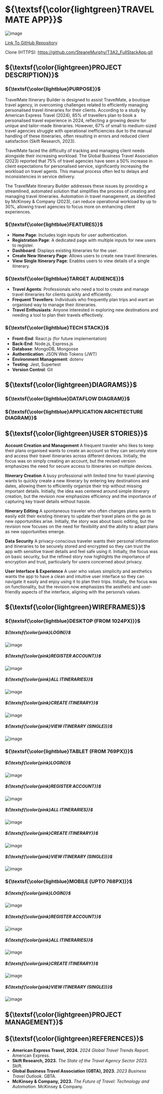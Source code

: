 # ${\textsf{\color{lightgreen}TRAVELMATE APP}}$

![image](./docs/Banner.jpg)

[Link To GitHub Repository](https://github.com/SteaneMurphy/T3A2_FullStackApp)

Clone (HTTPS): https://github.com/SteaneMurphy/T3A2_FullStackApp.git

## ${\textsf{\color{lightgreen}PROJECT DESCRIPTION}}$

### ${\textsf{\color{lightblue}PURPOSE}}$

TravelMate Itinerary Builder is designed to assist TravelMate, a boutique travel agency, in overcoming challenges related to efficiently managing personalised travel itineraries for their clients. According to a study by American Express Travel (2024), 85% of travellers plan to book a personalised travel experience in 2024, reflecting a growing desire for unique and tailor-made itineraries. However, 67% of small to medium-sized travel agencies struggle with operational inefficiencies due to the manual handling of these itineraries, often resulting in errors and reduced client satisfaction (Skift Research, 2023).

TravelMate faced the difficulty of tracking and managing client needs alongside their increasing workload. The Global Business Travel Association (2023) reported that 75% of travel agencies have seen a 50% increase in client expectations for personalised service, significantly increasing the workload on travel agents. This manual process often led to delays and inconsistencies in service delivery.

The TravelMate Itinerary Builder addresses these issues by providing a streamlined, automated solution that simplifies the process of creating and managing travel itineraries. Automation in travel management, as identified by McKinsey & Company (2023), can reduce operational workload by up to 30%, allowing travel agencies to focus more on enhancing client experiences.

### ${\textsf{\color{lightblue}FEATURES}}$

- **Home Page**: Includes login inputs for user authentication.
- **Registration Page**: A dedicated page with multiple inputs for new users to register.
- **Dashboard**: Displays existing itineraries for the user.
- **Create New Itinerary Page**: Allows users to create new travel itineraries.
- **View Single Itinerary Page**: Enables users to view details of a single itinerary.

### ${\textsf{\color{lightblue}TARGET AUDIENCE}}$

- **Travel Agents**: Professionals who need a tool to create and manage travel itineraries for clients quickly and efficiently.
- **Frequent Travellers**: Individuals who frequently plan trips and want an organised way to manage their itineraries.
- **Travel Enthusiasts**: Anyone interested in exploring new destinations and needing a tool to plan their travels effectively.

### ${\textsf{\color{lightblue}TECH STACK}}$

- **Front-End**: React.js (for future implementation)
- **Back-End**: Node.js, Express.js
- **Database**: MongoDB, Mongoose
- **Authentication**: JSON Web Tokens (JWT)
- **Environment Management**: dotenv
- **Testing**: Jest, Supertest
- **Version Control**: Git

## ${\textsf{\color{lightgreen}DIAGRAMS}}$

### ${\textsf{\color{lightblue}DATAFLOW DIAGRAM}}$

### ${\textsf{\color{lightblue}APPLICATION ARCHITECTURE DIAGRAM}}$

## ${\textsf{\color{lightgreen}USER STORIES}}$

**Account Creation and Management**
A frequent traveler who likes to keep their plans organised wants to create an account so they can securely store and access their travel itineraries across different devices. Initially, the focus was on simply creating an account, but the revised version emphasizes the need for secure access to itineraries on multiple devices.

**Itinerary Creation**
A busy professional with limited time for travel planning wants to quickly create a new itinerary by entering key destinations and dates, allowing them to efficiently organize their trip without missing important details. Initially, the idea was centered around simple itinerary creation, but the revision now emphasizes efficiency and the importance of capturing key travel details without hassle.

**Itinerary Editing**
A spontaneous traveler who often changes plans wants to easily edit their existing itinerary to update their travel plans on the go as new opportunities arise. Initially, the story was about basic editing, but the revision now focuses on the need for flexibility and the ability to adapt plans as new opportunities emerge.

**Data Security**
A privacy-conscious traveler wants their personal information and itineraries to be securely stored and encrypted so they can trust the app with sensitive travel details and feel safe using it. Initially, the focus was on basic security, but the refined story now highlights the importance of encryption and trust, particularly for users concerned about privacy.

**User Interface & Experience**
A user who values simplicity and aesthetics wants the app to have a clean and intuitive user interface so they can navigate it easily and enjoy using it to plan their trips. Initially, the focus was on functionality, but the revision now emphasizes the aesthetic and user-friendly aspects of the interface, aligning with the persona’s values.

## ${\textsf{\color{lightgreen}WIREFRAMES}}$

### ${\textsf{\color{lightblue}DESKTOP (FROM 1024PX)}}$

##### ${\textsf{\color{pink}LOGIN}}$

![image](./docs/Wireframes/Desktop/Login.png)

##### ${\textsf{\color{pink}REGISTER ACCOUNT}}$

![image](./docs/Wireframes/Desktop/Register.png)

##### ${\textsf{\color{pink}ALL ITINERARIES}}$

![image](./docs/Wireframes/Desktop/All%20Itineraries.png)

##### ${\textsf{\color{pink}CREATE ITINERARY}}$

![image](./docs/Wireframes/Desktop/Itinerary%20Create.png)

##### ${\textsf{\color{pink}VIEW ITINERARY (SINGLE)}}$

![image](./docs/Wireframes/Desktop/Itinerary%20View%20(Single).png)

### ${\textsf{\color{lightblue}TABLET (FROM 769PX)}}$

##### ${\textsf{\color{pink}LOGIN}}$

![image](./docs/Wireframes/Tablet/Login%20(Tablet).png)

##### ${\textsf{\color{pink}REGISTER ACCOUNT}}$

![image](./docs/Wireframes/Tablet/Register%20(Tablet).png)

##### ${\textsf{\color{pink}ALL ITINERARIES}}$

![image](./docs/Wireframes/Tablet/All%20Itineraries%20(Tablet).png)

##### ${\textsf{\color{pink}CREATE ITINERARY}}$

![image](./docs/Wireframes/Tablet/Itinerary%20Create%20(Tablet).png)

##### ${\textsf{\color{pink}VIEW ITINERARY (SINGLE)}}$

![image](./docs/Wireframes/Tablet/Itinerary%20View%20(Single)%20(Tablet).png)

### ${\textsf{\color{lightblue}MOBILE (UPTO 768PX)}}$

##### ${\textsf{\color{pink}LOGIN}}$

![image](./docs/Wireframes/Mobile/Login%20(Mobile).png)

##### ${\textsf{\color{pink}REGISTER ACCOUNT}}$

![image](./docs/Wireframes/Mobile/Register%20(Mobile).png)

##### ${\textsf{\color{pink}ALL ITINERARIES}}$

![image](./docs/Wireframes/Mobile/All%20Itineraries%20(Mobile).png)

##### ${\textsf{\color{pink}CREATE ITINERARY}}$

![image](./docs/Wireframes/Mobile/Itinerary%20Create%20(Mobile).png)

##### ${\textsf{\color{pink}VIEW ITINERARY (SINGLE)}}$

![image](./docs/Wireframes/Mobile/Itinerary%20View%20(Single)%20(Mobile).png)

## ${\textsf{\color{lightgreen}PROJECT MANAGEMENT}}$

## ${\textsf{\color{lightgreen}REFERENCES}}$

- **American Express Travel, 2024.** *2024 Global Travel Trends Report.* American Express.
- **Skift Research, 2023.** *The State of the Travel Agency Sector 2023.* Skift.
- **Global Business Travel Association (GBTA), 2023.** *2023 Business Travel Outlook.* GBTA.
- **McKinsey & Company, 2023.** *The Future of Travel: Technology and Automation.* McKinsey & Company.

